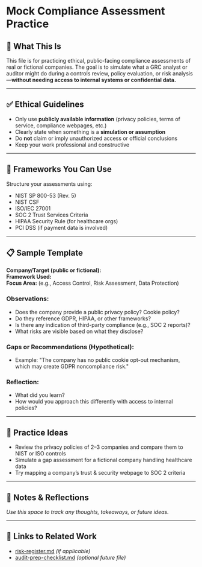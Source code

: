 # Mock Compliance Assessment Practice

## 🧠 What This Is
This file is for practicing ethical, public-facing compliance assessments of real or fictional companies. The goal is to simulate what a GRC analyst or auditor might do during a controls review, policy evaluation, or risk analysis—**without needing access to internal systems or confidential data.**

---

## ✅ Ethical Guidelines
- Only use **publicly available information** (privacy policies, terms of service, compliance webpages, etc.)
- Clearly state when something is a **simulation or assumption**
- Do **not** claim or imply unauthorized access or official conclusions
- Keep your work professional and constructive

---

## 🧰 Frameworks You Can Use
Structure your assessments using:
- NIST SP 800-53 (Rev. 5)
- NIST CSF
- ISO/IEC 27001
- SOC 2 Trust Services Criteria
- HIPAA Security Rule (for healthcare orgs)
- PCI DSS (if payment data is involved)

---

## 📋 Sample Template
**Company/Target (public or fictional):**  
**Framework Used:**  
**Focus Area:** (e.g., Access Control, Risk Assessment, Data Protection)  

### Observations:
- Does the company provide a public privacy policy? Cookie policy?
- Do they reference GDPR, HIPAA, or other frameworks?
- Is there any indication of third-party compliance (e.g., SOC 2 reports)?
- What risks are visible based on what they disclose?

### Gaps or Recommendations (Hypothetical):
- Example: "The company has no public cookie opt-out mechanism, which may create GDPR noncompliance risk."

### Reflection:
- What did you learn?
- How would you approach this differently with access to internal policies?

---

## 🧪 Practice Ideas
- Review the privacy policies of 2–3 companies and compare them to NIST or ISO controls
- Simulate a gap assessment for a fictional company handling healthcare data
- Try mapping a company’s trust & security webpage to SOC 2 criteria

---

## 📝 Notes & Reflections
_Use this space to track any thoughts, takeaways, or future ideas._

---

## 📎 Links to Related Work
- [risk-register.md](./risk-register.md) *(if applicable)*
- [audit-prep-checklist.md](./audit-prep-checklist.md) *(optional future file)*

